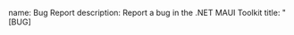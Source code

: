 name: Bug Report
description: Report a bug in the .NET MAUI Toolkit
title: "[BUG] <title>"
labels: [bug, unverified]
body:
- type: checkboxes
  attributes:
    label: Is there an existing issue for this?
    description: Please search to see if an issue already exists for the bug you encountered.
    options:
    - label: I have searched the existing issues
      required: true
- type: textarea
  attributes:
    label: Current Behavior
    description: A concise description of what you're experiencing.
  validations:
    required: true
- type: textarea
  attributes:
    label: Expected Behavior
    description: A concise description of what you expected to happen.
  validations:
    required: true
- type: textarea
  attributes:
    label: Steps To Reproduce (Attachment is required)
    description: Steps to reproduce the behavior.
    placeholder: |
      Please attach a small repro. Otherwise the issue will be marked with "Needs reproduction" label and will have a lower priority.
  validations:
    required: true
- type: dropdown
  attributes:
    label: CommunityToolkit Version
    description: What version of our library are you running?
    multiple: false
    options:
      - 1.0.0
      - 1.1.0
      - 1.2.0
  validations:
    required: true
- type: textarea
  attributes:
    label: Environment
    description: |
      examples:
        - **OS**: Windows 10 Build 10.0.19041.0
        - **.NET MAUI**: 6.0.408
    value: |
        - OS:
        - .NET MAUI:
    render: markdown
  validations:
    required: true
- type: textarea
  attributes:
    label: Anything else?
    description: |
      Links? References? Anything that will give us more context about the issue you are encountering!
  validations:
    required: false
- type: markdown
  attributes:
    value: |
      Thanks for taking the time to fill out this bug report.